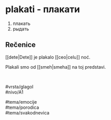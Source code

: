 # plakati - плакати

1. плакать  
2. рыдать

## Rečenice

[[dete|Dete]] je plakalo [[ceo|celu]] noć.

Plakali smo od [[smeh|smeha]] na toj predstavi.

<br>

#vrsta/glagol  
#nivo/A1  

#tema/emocije  
#tema/porodica  
#tema/svakodnevica
